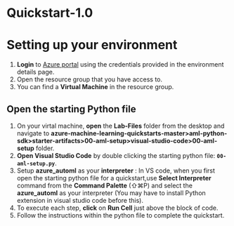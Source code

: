 # Quickstart-1.0 
# Setting up your environment
1. **Login** to [Azure portal](https://portal.azure.com) using the credentials provided in the environment details page.
2. Open the resource group that you have access to.
3. You can find a **Virtual Machine** in the resource group.
## Open the starting Python file

1. On your virtal machine, **open** the **Lab-Files** folder from the desktop and navigate to **azure-machine-learning-quickstarts-master>aml-python-sdk>starter-artifacts>00-aml-setup>visual-studio-code>00-aml-setup** folder.
2. **Open Visual Studio Code** by double clicking the starting python file: **`00-aml-setup.py`**.
3. Setup **azure_automl** as your **interpreter** : In VS code, when you first open the starting python file for a quickstart,use **Select Interpreter** command from the **Command Palette** (⇧⌘P) and select the **azure_automl** as your interpreter (You may have to install Python extension in visual studio code before this).
4. To execute each step, **click** on **Run Cell** just above the block of code.
5. Follow the instructions within the python file to complete the quickstart.
